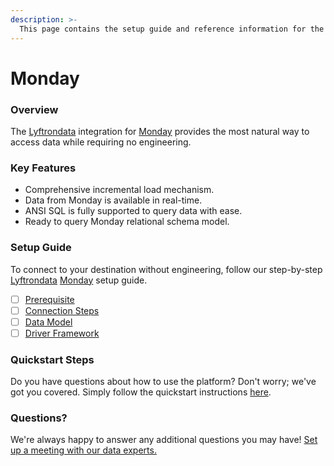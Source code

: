 ```yaml
---
description: >-
  This page contains the setup guide and reference information for the Monday source connector.
---
```


# Monday

### Overview

The [Lyftrondata](https://www.lyftrondata.com/) integration for [Monday](https://www.lyftrondata.com/integration/business-analytics/monday/) provides the most natural way to access data while requiring no engineering.

### Key Features

* Comprehensive incremental load mechanism.
* Data from Monday is available in real-time.&#x20;
* ANSI SQL is fully supported to query data with ease.
* Ready to query Monday relational schema model.

### Setup Guide

To connect to your destination without engineering, follow our step-by-step [Lyftrondata](https://www.lyftrondata.com/)  [Monday](https://www.lyftrondata.com/integration/business-analytics/monday/) setup guide.

* [ ] [Prerequisite](prerequisite.md)
* [ ] [Connection Steps](connection-steps.md)
* [ ] [Data Model](data-model/erd.md)
* [ ] [Driver Framework](driver-framework/)

### Quickstart Steps

Do you have questions about how to use the platform? Don't worry; we've got you covered. Simply follow the quickstart instructions [here](../README.md).

### Questions? <a href="#questions" id="questions"></a>

We're always happy to answer any additional questions you may have! [Set up a meeting with our data experts.](https://www.lyftrondata.com/book-a-meeting/)

